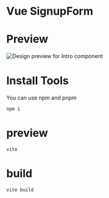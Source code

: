 # Vue SignupForm
# Preview
![Design preview for Intro component ](./design/desktop-preview)
# Install Tools
You can use npm and pnpm
```vue3
npm i
```
# preview
```vite
vite
```
# build
```build
vite build
```